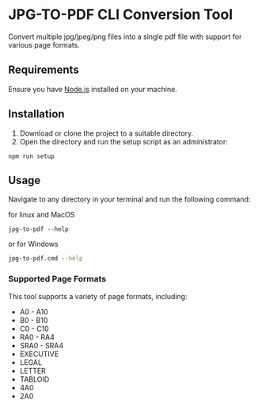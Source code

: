 # JPG-TO-PDF CLI Conversion Tool

Convert multiple jpg/jpeg/png files into a single pdf file with support for various page formats.

## Requirements

Ensure you have [Node.js](https://nodejs.org/en/) installed on your machine.

## Installation

1. Download or clone the project to a suitable directory.
2. Open the directory and run the setup script as an administrator:
```shell
npm run setup
```

## Usage

Navigate to any directory in your terminal and run the following command:

for linux and MacOS
```shell
jpg-to-pdf --help
```

or for Windows
```cmd
jpg-to-pdf.cmd --help
```

### Supported Page Formats

This tool supports a variety of page formats, including:

- A0 - A10
- B0 - B10
- C0 - C10
- RA0 - RA4
- SRA0 - SRA4
- EXECUTIVE
- LEGAL
- LETTER
- TABLOID
- 4A0
- 2A0
